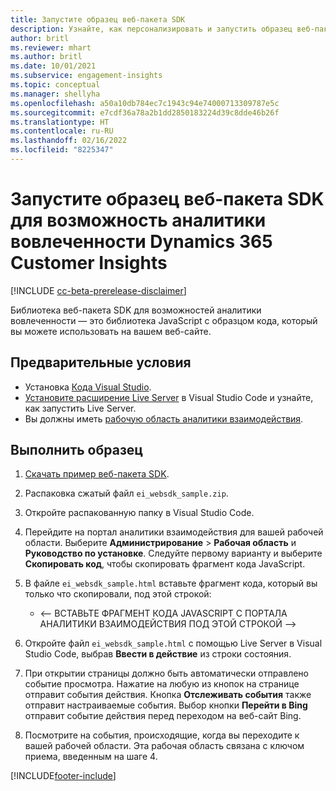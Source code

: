 ```yaml
---
title: Запустите образец веб-пакета SDK
description: Узнайте, как персонализировать и запустить образец веб-пакета SDK.
author: britl
ms.reviewer: mhart
ms.author: britl
ms.date: 10/01/2021
ms.subservice: engagement-insights
ms.topic: conceptual
ms.manager: shellyha
ms.openlocfilehash: a50a10db784ec7c1943c94e74000713309787e5c
ms.sourcegitcommit: e7cdf36a78a2b1dd2850183224d39c8dde46b26f
ms.translationtype: HT
ms.contentlocale: ru-RU
ms.lasthandoff: 02/16/2022
ms.locfileid: "8225347"
---
```

# <a name="run-the-web-sdk-sample-for-dynamics-365-customer-insights-engagement-insights-capability"></a>Запустите образец веб-пакета SDK для возможность аналитики вовлеченности Dynamics 365 Customer Insights

[!INCLUDE [cc-beta-prerelease-disclaimer](includes/cc-beta-prerelease-disclaimer.md)]

Библиотека веб-пакета SDK для возможностей аналитики вовлеченности — это библиотека JavaScript с образцом кода, который вы можете использовать на вашем веб-сайте.

## <a name="prerequisites"></a>Предварительные условия

- Установка [Кода Visual Studio](https://code.visualstudio.com/).
- [Установите расширение Live Server](https://marketplace.visualstudio.com/items?itemName=ritwickdey.LiveServer) в Visual Studio Code и узнайте, как запустить Live Server.
- Вы должны иметь [рабочую область аналитики взаимодействия](create-workspace.md).

## <a name="run-sample"></a>Выполнить образец

1. [Скачать пример веб-пакета SDK](https://download.pi.dynamics.com/sdk/EngagementInsightsSamples/ei_websdk_sample.zip).

1. Распаковка сжатый файл `ei_websdk_sample.zip`.

1. Откройте распакованную папку в Visual Studio Code.

1. Перейдите на портал аналитики взаимодействия для вашей рабочей области. Выберите **Администрирование** > **Рабочая область** и **Руководство по установке**. Следуйте первому варианту и выберите **Скопировать код**, чтобы скопировать фрагмент кода JavaScript.

1. В файле `ei_websdk_sample.html` вставьте фрагмент кода, который вы только что скопировали, под этой строкой:

   - <-- ВСТАВЬТЕ ФРАГМЕНТ КОДА JAVASCRIPT С ПОРТАЛА АНАЛИТИКИ ВЗАИМОДЕЙСТВИЯ ПОД ЭТОЙ СТРОКОЙ -->

1. Откройте файл `ei_websdk_sample.html` с помощью Live Server в Visual Studio Code, выбрав **Ввести в действие** из строки состояния.

1. При открытии страницы должно быть автоматически отправлено событие просмотра. Нажатие на любую из кнопок на странице отправит события действия. Кнопка **Отслеживать события** также отправит настраиваемые события. Выбор кнопки **Перейти в Bing** отправит событие действия перед переходом на веб-сайт Bing.

1. Посмотрите на события, происходящие, когда вы переходите к вашей рабочей области. Эта рабочая область связана с ключом приема, введенным на шаге 4.


[!INCLUDE[footer-include](../includes/footer-banner.md)]
